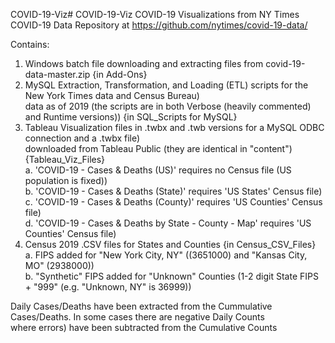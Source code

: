 COVID-19-Viz# COVID-19-Viz
COVID-19 Visualizations from NY Times COVID-19 Data Repository at https://github.com/nytimes/covid-19-data/


Contains:

1. Windows batch file downloading and extracting files from covid-19-data-master.zip {in Add-Ons}</br>
2. MySQL Extraction, Transformation, and Loading (ETL) scripts for the New York Times data and Census Bureau)</br>
       data as of 2019 (the scripts are in both Verbose (heavily commented) and Runtime versions)) {in SQL_Scripts for MySQL}</br>
3. Tableau Visualization files in .twbx and .twb versions for a MySQL ODBC connection and a .twbx file)</br>
       downloaded from Tableau Public (they are identical in "content") {Tableau_Viz_Files}</br>
   a. 'COVID-19 - Cases & Deaths (US)' requires no Census file (US population is fixed))</br>
   b. 'COVID-19 - Cases & Deaths (State)' requires 'US States' Census file)</br>
   c. 'COVID-19 - Cases & Deaths (County)' requires 'US Counties' Census file)</br>
   d. 'COVID-19 - Cases & Deaths by State - County - Map' requires 'US Counties' Census file)</br>
4. Census 2019 .CSV files for States and Counties {in Census_CSV_Files}</br>
   a. FIPS added for "New York City, NY" ((3651000) and "Kansas City, MO" (2938000))</br>
   b. "Synthetic" FIPS added for "Unknown" Counties (1-2 digit State FIPS + "999" (e.g. "Unknown, NY" is 36999))</br>

Daily Cases/Deaths have been extracted from the Cummulative Cases/Deaths. In some cases there are negative Daily Counts</br>
    where errors) have been subtracted from the Cumulative Counts
